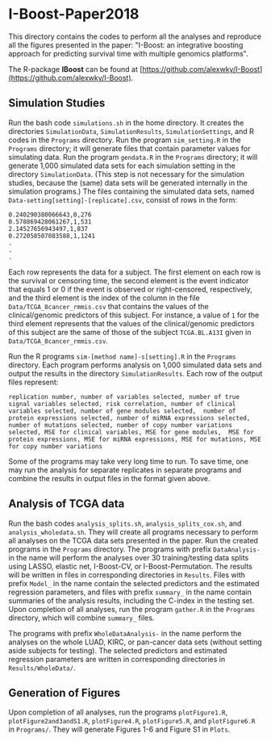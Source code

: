 # I-Boost-Paper2018

This directory contains the codes to perform all the analyses and reproduce all the figures presented in the paper: "I-Boost: an integrative boosting approach for predicting survival time with multiple genomics platforms".

The R-package **IBoost** can be found at [https://github.com/alexwky/I-Boost](https://github.com/alexwky/I-Boost).

## Simulation Studies

Run the bash code `simulations.sh` in the home directory. It creates the directories `SimulationData`, `SimulationResults`, `SimulationSettings`, and R codes in the `Programs` directory. Run the program `sim_setting.R` in the `Programs` directory; it will generate files that contain parameter values for simulating data. Run the program `gendata.R` in the `Programs` directory; it will generate 1,000 simulated data sets for each simulation setting in the directory `SimulationData`. (This step is not necessary for the simulation studies, because the (same) data sets will be generated internally in the simulation programs.) The files containing the simulated data sets, named `Data-setting[setting]-[replicate].csv`, consist of rows in the form:
```
0.240290380066643,0,276
0.578869428061267,1,531
2.14527656943497,1,837
0.272058507083588,1,1241
.
.
.
```
Each row represents the data for a  subject. The first element on each row is the survival or censoring time, the second element is the event indicator that equals 1 or 0 if the event is observed or right-censored, respectively, and the third element is the index of the column in the file `Data/TCGA_8cancer_rmmis.csv` that contains the values of the clinical/genomic predictors of this subject. For instance, a value of `1` for the third element represents that the values of the clinical/genomic predictors of this subject are the same of those of the subject `TCGA.BL.A13I` given in `Data/TCGA_8cancer_rmmis.csv`.

Run the R programs `sim-[method name]-s[setting].R` in the `Programs` directory. Each program performs analysis on 1,000 simulated data sets and output the results in the directory `SimulationResults`. Each row of the output files represent:
```
replication number, number of variables selected, number of true signal variables selected, risk correlation, number of clinical variables selected, number of gene modules selected,  number of protein expressions selected, number of miRNA expressions selected, number of mutations selected, number of copy number variations selected, MSE for clinical variables, MSE for gene modules,  MSE for protein expressions, MSE for miRNA expressions, MSE for mutations, MSE for copy number variations
```
Some of the programs may take very long time to run. To save time, one may run the analysis for separate replicates in separate programs and combine the results in output files in the format given above.

## Analysis of TCGA data

Run the bash codes `analysis_splits.sh`, `analysis_splits_cox.sh`, and `analysis_wholedata.sh`. They will create all programs necessary to perform all analyses on the TCGA data sets presented in the paper. Run the created programs in the `Programs` directory. The programs with prefix `DataAnalysis-` in the name will perform the analyses over 30 training/testing data splits using LASSO, elastic net, I-Boost-CV, or I-Boost-Permutation. The results will be written in files in corresponding directories in `Results`. Files with prefix `Model_` in the name contain the selected predictors and the estimated regression parameters, and files with prefix `summary_` in the name contain summaries of the analysis results, including the C-index in the testing set. Upon completion of all analyses, run the program `gather.R` in the `Programs` directory, which will combine `summary_` files.

The programs with prefix `WholeDataAnalysis-` in the name perform the analyses on the whole LUAD, KIRC, or pan-cancer data sets (without setting aside subjects for testing). The selected predictors and estimated regression parameters are written in corresponding directories in `Results/WholeData/`.

## Generation of Figures

Upon completion of all analyses, run the programs `plotFigure1.R`, `plotFigure2and3andS1.R`, `plotFigure4.R`, `plotFigure5.R`, and `plotFigure6.R` in `Programs/`. They will generate Figures 1-6 and Figure S1 in `Plots`.
